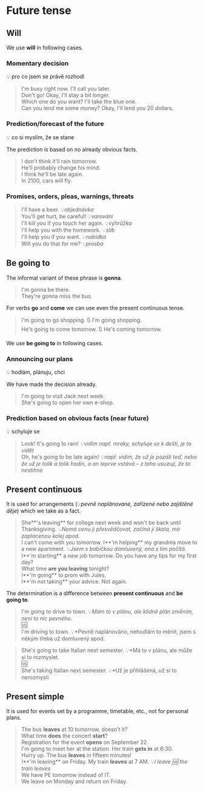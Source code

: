 # Future tense

## Will

We use **will** in following cases.

### Momentary decision

💡 pro co jsem se právě rozhodl

> I'm busy right now. I'll call you later. <br/>
> Don't go! Okay, I'll stay a bit longer. <br/>
> Which one do you want? I'll take the blue one. <br/>
> Can you lend me some money? Okay, I'll lend you 20 dollars. <br/>

### Prediction/forecast of the future

💡 co si myslím, že se stane

The prediction is based on no already obvious facts.

> I don't think it'll rain tomorrow. <br/>
> He'll probably change his mind. <br/>
> I think he'll be late again. <br/>
> In 2100, cars will fly. <br/>

### Promises, orders, pleas, warnings, threats

> I'll have a beer. 💡*objednávka* <br/>
> You'll get hurt, be careful! 💡*varování* <br/>
> I'll kill you if you touch her again. 💡*výhrůžka* <br/>
> I'll help you with the homework. 💡*slib* <br/>
> I'll help you if you want. 💡*nabídka* <br/>
> Will you do that for me? 💡*prosba* <br/>

## Be going to

The informal variant of these phrase is **gonna**.

> I'm gonna be there. <br/>
> They're gonna miss the bus. <br/>

For verbs **go** and **come** we can use even the present continuous tense.

> I'm going to go shopping. 🔃 I'm going shopping. <br/>
> He's going to come tomorrow. 🔃 He's coming tomorrow. <br/>

We use **be going to** in following cases.

### Announcing our plans

💡 hodlám, plánuju, chci

We have made the decision already.

> I'm going to visit Jack next week. <br/>
> She's going to open her own e-shop. <br/>

### Prediction based on obvious facts (near future)

💡 schyluje se

> Look! It's going to rain! 💡*vidím např. mraky, schyluje se k dešti, je to vidět* <br/>
> Oh, he's going to be late again! 💡*např. vidím, že už je pozdě teď, nebo že už je tolik a tolik hodin, a on teprve
vstává – z toho usuzuji, že to nestihne* <br/>

## Present continuous

It is used for arrangements (💡*pevně naplánované, zařízené nebo zajištěné děje*) which we take as a fact.

> She**'s leaving** for college next week and won't be back until Thanksgiving. 💡*Nemá cenu ji přesvědčovat, začíná jí
škola, má zaplacenou kolej apod.* <br/>
> I can't come with you tomorrow. I**'m helping** my grandma move to a new apartment. 💡*Jsem s babičkou domluvený, ona s
tím počítá.* <br/>
> I**'m starting** a new job tomorrow. Do you have any tips for my first day? <br/>
> What time **are you leaving** tonight? <br/>
> I**'m going** to prom with Jules. <br/>
> I**'m not taking** your advice. Not again. <br/>

The determination is a difference between **present continuous** and **be going to**.

> I'm going to drive to town. 💡*Mám to v plánu, ale klidně plán změním, není to nic pevného.* <br/>
> 🆚 <br/>
> I'm driving to town. 💡*Pevně naplánováno, nehodlám to měnit, jsem s někým třeba už domluvený apod. <br/>

> She's going to take Italian next semester. 💡*Má to v plánu, ale může si to rozmyslet. <br/>
> 🆚 <br/>
> She's taking Italian next semester. 💡*Už je přihlášená, už si to nerozmyslí. <br/>

## Present simple

It is used for events set by a programme, timetable, etc., not for personal plans.

> The bus **leaves** at 10 tomorrow, doesn't it? <br/>
> What time **does** the concert **start**? <br/>
> Registration for the event **opens** on September 22. <br/>
> I'm going to meet her at the station. Her train **gets in** at 6:30. <br/>
> Hurry up. The bus **leaves** in fifteen minutes! <br/>
> I**'m leaving** on Friday. My train **leaves** at 7 AM. 💡*I leave 🆚 the train leaves* <br/>
> We have PE tomorrow instead of IT. <br/>
> We leave on Monday and return on Friday. <br/>
